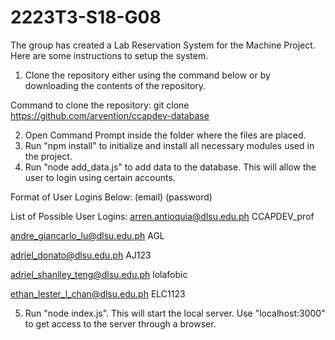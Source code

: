 # 2223T3-S18-G08

The group has created a Lab Reservation System for the Machine Project. Here are some instructions
to setup the system.

1. Clone the repository either using the command below or by downloading the contents of the repository.

Command to clone the repository: git clone https://github.com/arvention/ccapdev-database

2. Open Command Prompt inside the folder where the files are placed.
3. Run "npm install" to initialize and install all necessary modules used in the project.
4. Run "node add_data.js" to add data to the database. This will allow the user to login using certain accounts.


Format of User Logins Below:
(email)
(password)

List of Possible User Logins:
arren.antioquia@dlsu.edu.ph
CCAPDEV_prof

andre_giancarlo_lu@dlsu.edu.ph
AGL

adriel_donato@dlsu.edu.ph
AJ123

adriel_shanlley_teng@dlsu.edu.ph
lolafobic

ethan_lester_l_chan@dlsu.edu.ph
ELC1123

5. Run "node index.js". This will start the local server. Use "localhost:3000" to get access to the server
through a browser. 
